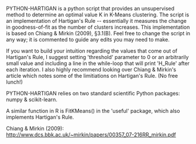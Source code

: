 PYTHON-HARTIGAN is a python script that provides an unsupervised method to determine an optimal value K in K-Means clustering. The script is an implementation of Hartigan's Rule -- essentially it measures the change in goodness-of-fit as the number of clusters increases. This implementation is based on Chiang & Mirkin (2009), §3.1(B). Feel free to change the script in any way; it is commented to guide any edits you may need to make.

If you want to build your intuition regarding the values that come out of Hartigan's Rule, I suggest setting 'threshold' parameter to 0 or an arbitrarily small value and including a line in the while-loop that will print 'H_Rule' after each iteration. I also highly recommend looking over Chiang & Mirkin's article which notes some of the limitiations on Hartigan's Rule. (No free lunch!)

PYTHON-HARTIGAN relies on two standard scientific Python packages: numpy & scikit-learn.

A similar function in R is FitKMeans() in the 'useful' package, which also implements Hartigan's Rule.


Chiang & Mirkin (2009): http://www.dcs.bbk.ac.uk/~mirkin/papers/00357_07-216RR_mirkin.pdf
